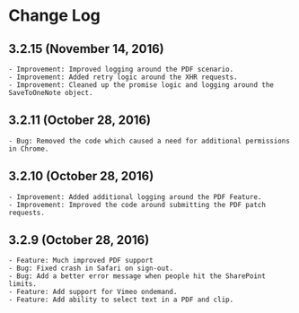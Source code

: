 # Change Log

## 3.2.15 (November 14, 2016)
	- Improvement: Improved logging around the PDF scenario.
	- Improvement: Added retry logic around the XHR requests.
	- Improvement: Cleaned up the promise logic and logging around the SaveToOneNote object.

## 3.2.11 (October 28, 2016)
	- Bug: Removed the code which caused a need for additional permissions in Chrome.

## 3.2.10 (October 28, 2016)
	- Improvement: Added additional logging around the PDF Feature.
	- Improvement: Improved the code around submitting the PDF patch requests.

## 3.2.9 (October 28, 2016)
	- Feature: Much improved PDF support
	- Bug: Fixed crash in Safari on sign-out.
	- Bug: Add a better error message when people hit the SharePoint limits.
	- Feature: Add support for Vimeo ondemand.
	- Feature: Add ability to select text in a PDF and clip.

